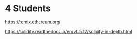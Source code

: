 # 4 Students

https://remix.ethereum.org/

https://solidity.readthedocs.io/en/v0.5.12/solidity-in-depth.html
